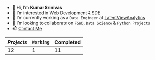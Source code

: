 - 👋 Hi, I’m **Kumar Srinivas**
- 👀 I’m interested in Web Development & SDE
- 🌱 I’m currently working as a `Data Engineer` at [LatentViewAnalytics](https://www.latentview.com/)
- 💞️ I’m looking to collaborate on `FSWD`, `Data Science` & `Python Projects`
- 📫 [Contact Me](kumars1852000@gmail.com)

*Projects* | `Working` | **Completed**
--- | --- | ---
12 | 1 | 11

<!---
KumarSr18/KumarSr18 is a ✨ special ✨ repository because its `README.md` (this file) appears on your GitHub profile.
You can click the Preview link to take a look at your changes.
--->
